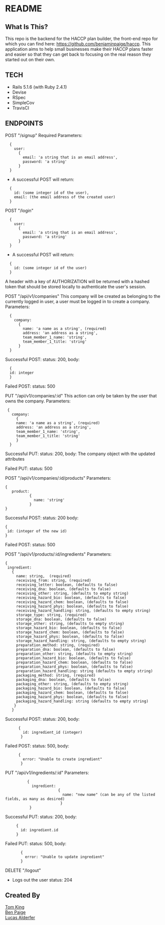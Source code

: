 # README

## What Is This?
This repo is the backend for the HACCP plan builder, the front-end repo for which you can find here: https://github.com/benjaminpaige/haccp.  This application aims to help small businesses make their HACCP plans faster and easier so that they can get back to focusing on the real reason they started out on their own.

## TECH
- Rails 5.1.6 (with Ruby 2.4.1)
- Devise
- RSpec
- SimpleCov
- TravisCI

## ENDPOINTS
POST "/signup"
Required Parameters:
```
  {
    user:
      {
        email: 'a string that is an email address',
        password: 'a string'
      }
  }
```
- A successful POST will return:
```
  {
    id: (some integer id of the user),
    email: (the email address of the created user)
  }
```

POST "/login"
```
  {
    user:
      {
        email: 'a string that is an email address',
        password: 'a string'
      }
  }
```
- A successful POST will return:
```
  {
    id: (some integer id of the user)
  }
```
A header with a key of AUTHORIZATION will be returned with a hashed token that should be stored locally to authenticate the user's session.

POST "/api/v1/companies"
This company will be created as belonging to the currently logged in user, a user must be logged in to create a company.
Parameters:
```
  {
    company:
      {
        name: 'a name as a string', (required)
        address: 'an address as a string',
        team_member_1_name: 'string',
        team_member_1_title: 'string'
      }
  }
```
 Successful POST:
 status: 200,
 body:
```
  {
  id: integer
  }
```
 Failed POST:
 status: 500
 
 PUT "/api/v1/companies/:id"
 This action can only be taken by the user that owns the company.
 Parameters:
 ```
  {
    company:
      {
      name: 'a name as a string', (required)
      address: 'an address as a string',
      team_member_1_name: 'string',
      team_member_1_title: 'string'
      }
   }
 ```
 Successful PUT:
 status: 200,
 body:  The company object with the updated attributes
 
 Failed PUT:
 status: 500
 
 POST "/api/v1/companies/:id/products"
 Parameters:
 ```
 {
    product:
            {
              name: 'string'
            }
 }
 ```
 Successful POST:
 status: 200
 body:
 ```
 {
  id: (integer of the new id)
 }
 ```
 Failed POST:
 status: 500
 
 POST "/api/v1/products/:id/ingredients"
 Parameters:
 ```
 {
  ingredient:
    {
      name: string,  (required)
      receiving_from: string, (required)
      receiving_letter: boolean, (defaults to false)
      receiving_dna: boolean, (defaults to false)
      receiving_other: string, (defaults to empty string)
      receiving_hazard_bio: boolean, (defaults to false)
      receiving_hazard_chem: boolean, (defaults to false)
      receiving_hazard_phys: boolean, (defaults to false)
      receiving_hazard_handling: string, (defaults to empty string)
      storage_type: string, (required)
      storage_dna: boolean, (defaults to false)
      storage_other: string, (defaults to empty string)
      storage_hazard_bio: boolean, (defaults to false)
      storage_hazard_chem: boolean, (defaults to false)
      storage_hazard_phys: boolean, (defaults to false)
      storage_hazard_handling: string, (defaults to empty string)
      preparation_method: string, (required)
      preparation_dna: boolean, (defaults to false)
      preparation_other: string, (defaults to empty string)
      preparation_hazard_bio: boolean, (defaults to false)
      preparation_hazard_chem: boolean, (defaults to false)
      preparation_hazard_phys: boolean, (defaults to false)
      preparation_hazard_handling: string (defaults to empty string)
      packaging_method: string, (required)
      packaging_dna: boolean, (defaults to false)
      packaging_other: string, (defaults to empty string)
      packaging_hazard_bio: boolean, (defaults to false)
      packaging_hazard_chem: boolean, (defaults to false)
      packaging_hazard_phys: boolean, (defaults to false)
      packaging_hazard_handling: string (defaults to empty string)
     }
    }
 ```
Successful POST:
status: 200,
body: 
```
      {
        id: ingredient_id (integer)
       }
```
Failed POST:
status: 500,
body: 
```
      {
        error: "Unable to create ingredient"
       }
```
PUT "/api/v1/ingredients/:id"
Parameters: 
```
          {
            ingredient:
                        {
                          name: "new name" (can be any of the listed fields, as many as desired)
                         }
           }
 ```
 Successful PUT:
 status: 200,
 body: 
 ```
      {
        id: ingredient.id
      }
 ```
 Failed PUT:
 status: 500,
 body: 
 ```
        {
          error: "Unable to update ingredient"
        }
  ```
  
  DELETE "/logout"
   - Logs out the user
  status: 204

## Created By
[Tom King](https://github.com/tomkingkong)  
[Ben Paige](https://github.com/benjaminpaige)    
[Lucas Alderfer](https://github.com/LucasAlderfer)  
